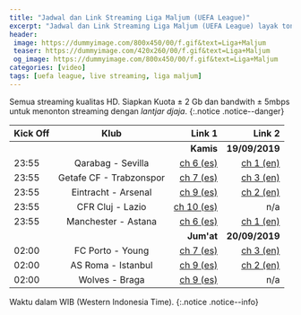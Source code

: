 ```yaml
---
title: "Jadwal dan Link Streaming Liga Maljum (UEFA League)"
excerpt: "Jadwal dan Link Streaming Liga Maljum (UEFA League) layak tonton"
header:
 image: https://dummyimage.com/800x450/00/f.gif&text=Liga+Maljum
 teaser: https://dummyimage.com/420x260/00/f.gif&text=Liga+Maljum
 og_image: https://dummyimage.com/800x450/00/f.gif&text=Liga+Maljum
categories: [video]
tags: [uefa league, live streaming, liga maljum]
---
```

Semua streaming kualitas HD. Siapkan Kuota ± 2 Gb dan bandwith ± 5mbps untuk menonton streaming dengan _lantjar djaja_.
{:.notice .notice--danger}

|Kick Off|Klub|Link 1|Link 2|
|---|:---:|---:|---:|
|||**Kamis**|**19/09/2019**|
|23:55|Qarabag - Sevilla|[ch 6 (es)](/channel-6)|[ch 1 (en)](/channel-1)|
|23:55|Getafe CF - Trabzonspor|[ch 7 (es)](/channel-7)|[ch 3 (en)](/channel-3)|
|23:55|Eintracht - Arsenal|[ch 9 (es)](/channel-9)|[ch 2 (en)](/channel-2)|
|23:55|CFR Cluj - Lazio|[ch 10 (es)](/channel-10)|n/a|
|23:55|Manchester - Astana|[ch 6 (es)](/channel-6)|[ch 1 (en)](/channel-1)|
|||**Jum'at**|**20/09/2019**|
|02:00|FC Porto - Young|[ch 7 (es)](/channel-7)|[ch 3 (en)](/channel-3)|
|02:00|AS Roma - Istanbul|[ch 9 (es)](/channel-9)|[ch 2 (en)](/channel-2)|
|02:00|Wolves - Braga|[ch 9 (es)](/channel-9)|n/a|

Waktu dalam WIB (Western Indonesia Time).
{:.notice .notice--info}
